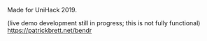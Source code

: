Made for UniHack 2019.

(live demo development still in progress; this is not fully functional) https://patrickbrett.net/bendr